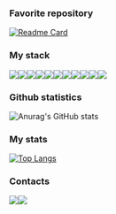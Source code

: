 ### Favorite repository

[![Readme Card](https://github-readme-stats.vercel.app/api/pin/?username=Obl1Que&repo=QFARM&theme=dark)](https://github.com/Obl1Que/QFARM)

### My stack

<img src="https://img.shields.io/badge/Python-161B22?style=for-the-badge&logo=Python&logoColor=yellow"/><img src="https://img.shields.io/badge/NumPy-161B22?style=for-the-badge&logo=NumPy&logoColor=013243"/><img src="https://img.shields.io/badge/C Sharp-161B22?style=for-the-badge&logo=C Sharp&logoColor=006400"/><img src="https://img.shields.io/badge/C++-161B22?style=for-the-badge&logo=C&logoColor=#00599C"/><img src="https://img.shields.io/badge/PHP-161B22?style=for-the-badge&logo=PHP&logoColor=#777BB4"/><img src="https://img.shields.io/badge/phpMyAdmin-161B22?style=for-the-badge&logo=phpMyAdmin&logoColor=#6C78AF"/><img src="https://img.shields.io/badge/MySQL-161B22?style=for-the-badge&logo=MySQL&logoColor=4479A1"/><img src="https://img.shields.io/badge/HTML-161B22?style=for-the-badge&logo=HTML5&logoColor=#E34F26"/><img src="https://img.shields.io/badge/CSS-161B22?style=for-the-badge&logo=CSS3&logoColor=1572B6"/><img src="https://img.shields.io/badge/Git-161B22?style=for-the-badge&logo=Git&logoColor=#F05032"/><img src="https://img.shields.io/badge/GitHub-161B22?style=for-the-badge&logo=GitHub&logoColor=808080"/>

### Github statistics

![Anurag's GitHub stats](https://github-readme-stats.vercel.app/api?username=Obl1Que&show_icons=true&theme=dark)

### My stats
[![Top Langs](https://github-readme-stats.vercel.app/api/top-langs/?username=Obl1Que&layout=compact&theme=dark)](https://github.com/Obl1Que/github-readme-stats)

### Contacts

<a href="https://vk.com/alxdzh"><img src="https://img.shields.io/badge/Telegram-161B22?style=for-the-badge&logo=Telegram&logoColor=26A5E4"/></a><a href="https://webz.telegram.org/#-1595812619"><img src="https://img.shields.io/badge/VK-161B22?style=for-the-badge&logo=VK&logoColor=0077FF"/></a>
